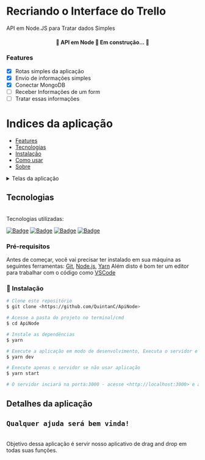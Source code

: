 # Recriando o Interface do Trello

API em Node.JS para Tratar dados Simples

<h4 align="center"> 
	🚧  API em Node 🚀 Em construção...  🚧
</h4>

### Features

- [x] Rotas simples da aplicação
- [x] Envio de informações simples
- [x] Conectar MongoDB
- [ ] Receber Informações de um form
- [ ] Tratar essas informações

Indices da aplicação
=================
<!--ts-->
   * [Features](#Features)
   * [Tecnologias](#tecnologias)
   * [Instalação](#instalação)
   * [Como usar](#comandos)
   * [Sobre](#Detalhes-da-aplicação)
<!--te-->

<details>
  <summary>Telas da aplicação</summary>
    <img src="src/images/README/home.png" width='340px' height='150px'>
    <img src="src/images/README/home.png" width='340px' height='150px'>
    <img src="src/images/README/home.png" width='340px' height='150px'>
</details>



## Tecnologias

<br>
Tecnologias utilizadas:<br>

<a href="https://google.com">![Badge](https://img.shields.io/badge/-Visual%20Studio%20Code-000000?style=for-the-badge&logo=visual-studio-code)</a>
<a href="https://google.com">![Badge](https://img.shields.io/badge/-Node%20JS-1d662e?style=for-the-badge&logo=node.js)</a>
<a href="https://google.com">![Badge](https://img.shields.io/badge/-CSS-blue?style=for-the-badge&logo=css3)</a>
<a href="https://google.com">![Badge](https://img.shields.io/badge/-Typescript-000000?style=for-the-badge&logo=typescript)</a>

### Pré-requisitos

Antes de começar, você vai precisar ter instalado em sua máquina as seguintes ferramentas:
[Git](https://git-scm.com), [Node.js](https://nodejs.org/en/), [Yarn](https://yarnpkg.com/) 
Além disto é bom ter um editor para trabalhar com o código como [VSCode](https://code.visualstudio.com/)

### 🎲 Instalação

```bash
# Clone este repositório
$ git clone <https://github.com/QuintanC/ApiNode>

# Acesse a pasta do projeto no terminal/cmd
$ cd ApiNode

# Instale as dependências
$ yarn

# Execute a aplicação em modo de desenvolvimento, Executa o servidor e a aplicação juntos
$ yarn dev

# Execute apenas o servidor se não usar aplicação
$ yarn start

# O servidor inciará na porta:3000 - acesse <http://localhost:3000> e a aplicação Da api na porta:5000 -  acesse <http://localhost:5000>
```
## Detalhes da aplicação  
## `Qualquer ajuda será bem vinda!` 
<br>
Objetivo dessa aplicação é servir nosso aplicativo de drag and drop em todas suas funções.

